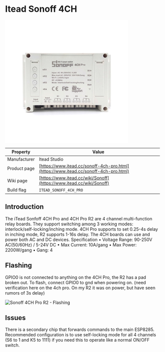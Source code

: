 # Itead Sonoff 4CH

![Sonoff 4CH Pro](images/devices/itead-sonoff-4ch-pro.jpg)

|Property|Value|
|---|---|
|Manufacturer|Itead Studio|
|Product page|[https://www.itead.cc/sonoff-4ch-pro.html](https://www.itead.cc/sonoff-4ch-pro.html)|
|Wiki page|[https://www.itead.cc/wiki/Sonoff](https://www.itead.cc/wiki/Sonoff)|
|Build flag|`ITEAD_SONOFF_4CH_PRO`|

## Introduction

The iTead Sonfoff 4CH Pro and 4CH Pro R2 are 4 channel multi-function relay boards. They support switching among 3 working modes: interlock/self-locking/inching mode. 4CH Pro supports to set 0.25-4s delay in inching mode, R2 supports 1-16s delay. The 4CH boards can use and power both AC and DC devices. 
Specification
•	Voltage Range: 90-250V AC(50/60Hz) / 5-24V DC
•	Max Current: 10A/gang
•	Max Power: 2200W/gang
•	Gang: 4


## Flashing

GPIO0 is not connected to anything on the 4CH Pro, the R2 has a pad broken out. To flash, connect GPIO0 to gnd when powering on. (need verification here on the 4ch pro. On my R2 it was on power, but have seen rumors of 3s delay)

![Sonoff 4CH Pro R2 - Flashing](images/devices/sonoff-4ch-pro-r2-flash1.jpg)

## Issues

There is a secondary chip that forwards commands to the main ESP8285. Recommended configuration is to use self-locking mode for all 4 channels (S6 to 1 and K5 to 1111) if you need this to operate like a normal ON/OFF switch.